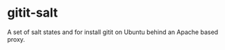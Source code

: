 gitit-salt
==========

A set of salt states and for install gitit on Ubuntu behind an Apache based proxy.
